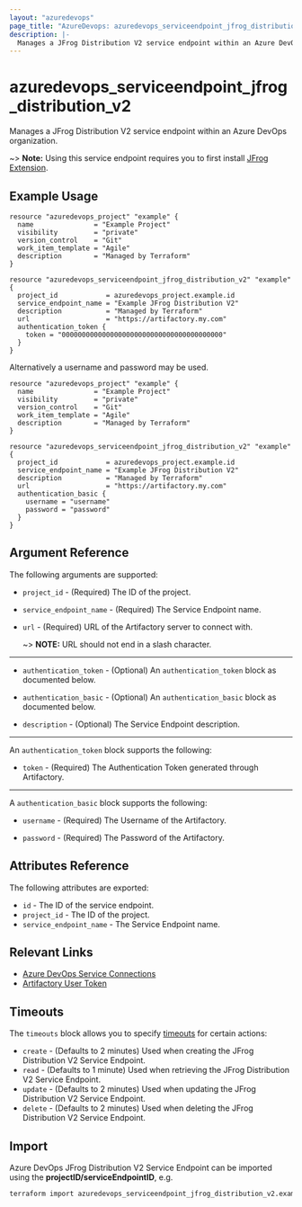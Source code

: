 ```yaml
---
layout: "azuredevops"
page_title: "AzureDevops: azuredevops_serviceendpoint_jfrog_distribution_v2"
description: |-
  Manages a JFrog Distribution V2 service endpoint within an Azure DevOps organization.
---
```


# azuredevops_serviceendpoint_jfrog_distribution_v2

Manages a JFrog Distribution V2 service endpoint within an Azure DevOps organization.

~> **Note:** Using this service endpoint requires you to first install [JFrog Extension](https://marketplace.visualstudio.com/items?itemName=JFrog.jfrog-azure-devops-extension).

## Example Usage

```hcl
resource "azuredevops_project" "example" {
  name               = "Example Project"
  visibility         = "private"
  version_control    = "Git"
  work_item_template = "Agile"
  description        = "Managed by Terraform"
}

resource "azuredevops_serviceendpoint_jfrog_distribution_v2" "example" {
  project_id            = azuredevops_project.example.id
  service_endpoint_name = "Example JFrog Distribution V2"
  description           = "Managed by Terraform"
  url                   = "https://artifactory.my.com"
  authentication_token {
    token = "0000000000000000000000000000000000000000"
  }
}
```
Alternatively a username and password may be used.

```hcl
resource "azuredevops_project" "example" {
  name               = "Example Project"
  visibility         = "private"
  version_control    = "Git"
  work_item_template = "Agile"
  description        = "Managed by Terraform"
}

resource "azuredevops_serviceendpoint_jfrog_distribution_v2" "example" {
  project_id            = azuredevops_project.example.id
  service_endpoint_name = "Example JFrog Distribution V2"
  description           = "Managed by Terraform"
  url                   = "https://artifactory.my.com"
  authentication_basic {
    username = "username"
    password = "password"
  }
}
```

## Argument Reference

The following arguments are supported:

* `project_id` - (Required) The ID of the project.

* `service_endpoint_name` - (Required) The Service Endpoint name.

* `url` - (Required) URL of the Artifactory server to connect with.

   ~> **NOTE:** URL should not end in a slash character.

---

* `authentication_token` - (Optional) An `authentication_token` block as documented below.

* `authentication_basic` - (Optional) An `authentication_basic` block as documented below.

* `description` - (Optional) The Service Endpoint description.

---

An `authentication_token` block supports the following:

* `token` - (Required) The Authentication Token generated through Artifactory.

---

A `authentication_basic` block supports the following:

* `username` - (Required) The Username of the Artifactory.

* `password` - (Required) The Password of the Artifactory.

## Attributes Reference

The following attributes are exported:

* `id` - The ID of the service endpoint.
* `project_id` - The ID of the project.
* `service_endpoint_name` - The Service Endpoint name.

## Relevant Links
* [Azure DevOps Service Connections](https://docs.microsoft.com/en-us/azure/devops/pipelines/library/service-endpoints?view=azure-devops&tabs=yaml)
* [Artifactory User Token](https://docs.artifactory.org/latest/user-guide/user-token/)

## Timeouts

The `timeouts` block allows you to specify [timeouts](https://developer.hashicorp.com/terraform/language/resources/syntax#operation-timeouts) for certain actions:

* `create` - (Defaults to 2 minutes) Used when creating the JFrog Distribution V2 Service Endpoint.
* `read` - (Defaults to 1 minute) Used when retrieving the JFrog Distribution V2 Service Endpoint.
* `update` - (Defaults to 2 minutes) Used when updating the JFrog Distribution V2 Service Endpoint.
* `delete` - (Defaults to 2 minutes) Used when deleting the JFrog Distribution V2 Service Endpoint.

## Import
Azure DevOps JFrog Distribution V2 Service Endpoint can be imported using the **projectID/serviceEndpointID**, e.g.

```sh
terraform import azuredevops_serviceendpoint_jfrog_distribution_v2.example 00000000-0000-0000-0000-000000000000/00000000-0000-0000-0000-000000000000
```

